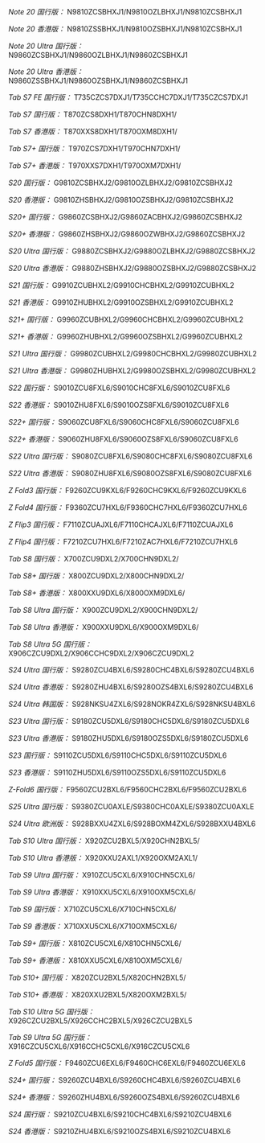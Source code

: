 *Note 20 国行版：*
N9810ZCSBHXJ1/N9810OZLBHXJ1/N9810ZCSBHXJ1

*Note 20 香港版：*
N9810ZSSBHXJ1/N9810OZSBHXJ1/N9810ZCSBHXJ1

*Note 20 Ultra 国行版：*
N9860ZCSBHXJ1/N9860OZLBHXJ1/N9860ZCSBHXJ1

*Note 20 Ultra 香港版：*
N9860ZSSBHXJ1/N9860OZSBHXJ1/N9860ZCSBHXJ1

*Tab S7 FE 国行版：*
T735CZCS7DXJ1/T735CCHC7DXJ1/T735CZCS7DXJ1

*Tab S7 国行版：*
T870ZCS8DXH1/T870CHN8DXH1/

*Tab S7 香港版：*
T870XXS8DXH1/T870OXM8DXH1/

*Tab S7+ 国行版：*
T970ZCS7DXH1/T970CHN7DXH1/

*Tab S7+ 香港版：*
T970XXS7DXH1/T970OXM7DXH1/

*S20 国行版：*
G9810ZCSBHXJ2/G9810OZLBHXJ2/G9810ZCSBHXJ2

*S20 香港版：*
G9810ZHSBHXJ2/G9810OZSBHXJ2/G9810ZCSBHXJ2

*S20+ 国行版：*
G9860ZCSBHXJ2/G9860ZACBHXJ2/G9860ZCSBHXJ2

*S20+ 香港版：*
G9860ZHSBHXJ2/G9860OZWBHXJ2/G9860ZCSBHXJ2

*S20 Ultra 国行版：*
G9880ZCSBHXJ2/G9880OZLBHXJ2/G9880ZCSBHXJ2

*S20 Ultra 香港版：*
G9880ZHSBHXJ2/G9880OZSBHXJ2/G9880ZCSBHXJ2

*S21 国行版：*
G9910ZCUBHXL2/G9910CHCBHXL2/G9910ZCUBHXL2

*S21 香港版：*
G9910ZHUBHXL2/G9910OZSBHXL2/G9910ZCUBHXL2

*S21+ 国行版：*
G9960ZCUBHXL2/G9960CHCBHXL2/G9960ZCUBHXL2

*S21+ 香港版：*
G9960ZHUBHXL2/G9960OZSBHXL2/G9960ZCUBHXL2

*S21 Ultra 国行版：*
G9980ZCUBHXL2/G9980CHCBHXL2/G9980ZCUBHXL2

*S21 Ultra 香港版：*
G9980ZHUBHXL2/G9980OZSBHXL2/G9980ZCUBHXL2

*S22 国行版：*
S9010ZCU8FXL6/S9010CHC8FXL6/S9010ZCU8FXL6

*S22 香港版：*
S9010ZHU8FXL6/S9010OZS8FXL6/S9010ZCU8FXL6

*S22+ 国行版：*
S9060ZCU8FXL6/S9060CHC8FXL6/S9060ZCU8FXL6

*S22+ 香港版：*
S9060ZHU8FXL6/S9060OZS8FXL6/S9060ZCU8FXL6

*S22 Ultra 国行版：*
S9080ZCU8FXL6/S9080CHC8FXL6/S9080ZCU8FXL6

*S22 Ultra 香港版：*
S9080ZHU8FXL6/S9080OZS8FXL6/S9080ZCU8FXL6

*Z Fold3 国行版：*
F9260ZCU9KXL6/F9260CHC9KXL6/F9260ZCU9KXL6

*Z Fold4 国行版：*
F9360ZCU7HXL6/F9360CHC7HXL6/F9360ZCU7HXL6

*Z Flip3 国行版：*
F7110ZCUAJXL6/F7110CHCAJXL6/F7110ZCUAJXL6

*Z Flip4 国行版：*
F7210ZCU7HXL6/F7210ZAC7HXL6/F7210ZCU7HXL6

*Tab S8 国行版：*
X700ZCU9DXL2/X700CHN9DXL2/

*Tab S8+ 国行版：*
X800ZCU9DXL2/X800CHN9DXL2/

*Tab S8+ 香港版：*
X800XXU9DXL6/X800OXM9DXL6/

*Tab S8 Ultra 国行版：*
X900ZCU9DXL2/X900CHN9DXL2/

*Tab S8 Ultra 香港版：*
X900XXU9DXL6/X900OXM9DXL6/

*Tab S8 Ultra 5G 国行版：*
X906CZCU9DXL2/X906CCHC9DXL2/X906CZCU9DXL2

*S24 Ultra 国行版：*
S9280ZCU4BXL6/S9280CHC4BXL6/S9280ZCU4BXL6

*S24 Ultra 香港版：*
S9280ZHU4BXL6/S9280OZS4BXL6/S9280ZCU4BXL6

*S24 Ultra 韩国版：*
S928NKSU4ZXL6/S928NOKR4ZXL6/S928NKSU4BXL6

*S23 Ultra 国行版：*
S9180ZCU5DXL6/S9180CHC5DXL6/S9180ZCU5DXL6

*S23 Ultra 香港版：*
S9180ZHU5DXL6/S9180OZS5DXL6/S9180ZCU5DXL6

*S23 国行版：*
S9110ZCU5DXL6/S9110CHC5DXL6/S9110ZCU5DXL6

*S23 香港版：*
S9110ZHU5DXL6/S9110OZS5DXL6/S9110ZCU5DXL6

*Z-Fold6 国行版：*
F9560ZCU2BXL6/F9560CHC2BXL6/F9560ZCU2BXL6

*S25 Ultra 国行版：*
S9380ZCU0AXLE/S9380CHC0AXLE/S9380ZCU0AXLE

*S24 Ultra 欧洲版：*
S928BXXU4ZXL6/S928BOXM4ZXL6/S928BXXU4BXL6

*Tab S10 Ultra 国行版：*
X920ZCU2BXL5/X920CHN2BXL5/

*Tab S10 Ultra 香港版：*
X920XXU2AXL1/X920OXM2AXL1/

*Tab S9 Ultra 国行版：*
X910ZCU5CXL6/X910CHN5CXL6/

*Tab S9 Ultra 香港版：*
X910XXU5CXL6/X910OXM5CXL6/

*Tab S9  国行版：*
X710ZCU5CXL6/X710CHN5CXL6/

*Tab S9  香港版：*
X710XXU5CXL6/X710OXM5CXL6/

*Tab S9+ 国行版：*
X810ZCU5CXL6/X810CHN5CXL6/

*Tab S9+ 香港版：*
X810XXU5CXL6/X810OXM5CXL6/

*Tab S10+ 国行版：*
X820ZCU2BXL5/X820CHN2BXL5/

*Tab S10+ 香港版：*
X820XXU2BXL5/X820OXM2BXL5/

*Tab S10 Ultra 5G 国行版：*
X926CZCU2BXL5/X926CCHC2BXL5/X926CZCU2BXL5

*Tab S9 Ultra 5G 国行版：*
X916CZCU5CXL6/X916CCHC5CXL6/X916CZCU5CXL6

*Z Fold5 国行版：*
F9460ZCU6EXL6/F9460CHC6EXL6/F9460ZCU6EXL6

*S24+ 国行版：*
S9260ZCU4BXL6/S9260CHC4BXL6/S9260ZCU4BXL6

*S24+ 香港版：*
S9260ZHU4BXL6/S9260OZS4BXL6/S9260ZCU4BXL6

*S24 国行版：*
S9210ZCU4BXL6/S9210CHC4BXL6/S9210ZCU4BXL6

*S24 香港版：*
S9210ZHU4BXL6/S9210OZS4BXL6/S9210ZCU4BXL6

